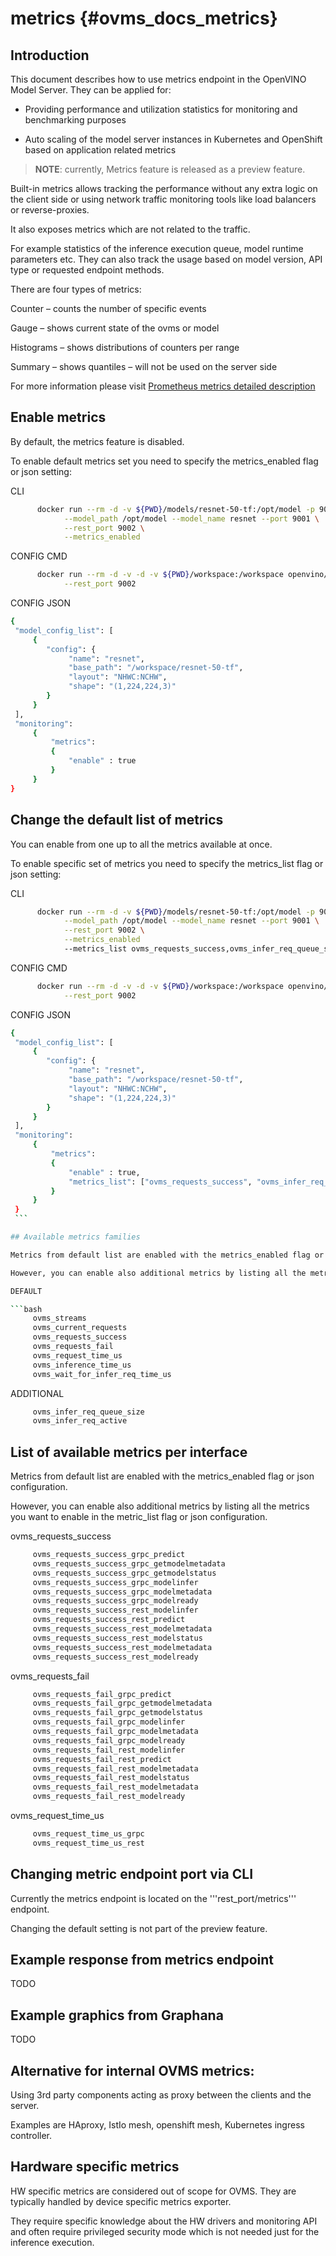 # metrics {#ovms_docs_metrics}

## Introduction

This document describes how to use metrics endpoint in the OpenVINO Model Server. They can be applied for:

- Providing performance and utilization statistics for monitoring and benchmarking purposes

- Auto scaling of the model server instances in Kubernetes and OpenShift based on application related metrics

> **NOTE**: currently, Metrics feature is released as a preview feature.

Built-in metrics allows tracking the performance without any extra logic on the client side or using network traffic monitoring tools like load balancers or reverse-proxies.

It also exposes metrics which are not related to the traffic. 

For example statistics of the inference execution queue, model runtime parameters etc. They can also track the usage based on model version, API type or requested endpoint methods.

There are four types of metrics: 

Counter – counts the number of specific events 

Gauge – shows current state of the ovms or model 

Histograms – shows distributions of counters per range 

Summary – shows quantiles – will not be used on the server side 

For more information please visit [Prometheus metrics detailed description](https://prometheus.io/docs/concepts/metric_types/)

## Enable metrics

By default, the metrics feature is disabled.

To enable default metrics set you need to specify the metrics_enabled flag or json setting:

CLI

   ```bash
         docker run --rm -d -v ${PWD}/models/resnet-50-tf:/opt/model -p 9001:9001 -p 9002:9002 openvino/model_server:latest \
               --model_path /opt/model --model_name resnet --port 9001 \
               --rest_port 9002 \
               --metrics_enabled
   ```

CONFIG CMD

   ```bash
         docker run --rm -d -v -d -v ${PWD}/workspace:/workspace openvino/model_server --config_path /workspace/config.json -p 9001:9001 -p 9002:9002 openvino/model_server:latest \
               --rest_port 9002
   ```

CONFIG JSON

   ```bash
   {
    "model_config_list": [
        {
           "config": {
                "name": "resnet",
                "base_path": "/workspace/resnet-50-tf",
                "layout": "NHWC:NCHW",
                "shape": "(1,224,224,3)"
           }
        }
    ],
    "monitoring":
        {
            "metrics":
            {
                "enable" : true
            }
        }
   }
   ```

## Change the default list of metrics

You can enable from one up to all the metrics available at once.

To enable specific set of metrics you need to specify the metrics_list flag or json setting:

CLI

   ```bash
         docker run --rm -d -v ${PWD}/models/resnet-50-tf:/opt/model -p 9001:9001 -p 9002:9002 openvino/model_server:latest \
               --model_path /opt/model --model_name resnet --port 9001 \
               --rest_port 9002 \
               --metrics_enabled
               --metrics_list ovms_requests_success,ovms_infer_req_queue_size
   ```

CONFIG CMD

   ```bash
         docker run --rm -d -v -d -v ${PWD}/workspace:/workspace openvino/model_server --config_path /workspace/config.json -p 9001:9001 -p 9002:9002 openvino/model_server:latest \
               --rest_port 9002
   ```

CONFIG JSON

   ```bash
   {
    "model_config_list": [
        {
           "config": {
                "name": "resnet",
                "base_path": "/workspace/resnet-50-tf",
                "layout": "NHWC:NCHW",
                "shape": "(1,224,224,3)"
           }
        }
    ],
    "monitoring":
        {
            "metrics":
            {
                "enable" : true,
                "metrics_list": ["ovms_requests_success", "ovms_infer_req_queue_size"]
            }
        }
    }
    ```

## Available metrics families

Metrics from default list are enabled with the metrics_enabled flag or json configuration.

However, you can enable also additional metrics by listing all the metrics you want to enable in the metric_list flag or json configuration.

DEFAULT

   ```bash
        ovms_streams
        ovms_current_requests
        ovms_requests_success
        ovms_requests_fail
        ovms_request_time_us
        ovms_inference_time_us
        ovms_wait_for_infer_req_time_us
   ```

ADDITIONAL

   ```bash
        ovms_infer_req_queue_size
        ovms_infer_req_active
   ```

## List of available metrics per interface

Metrics from default list are enabled with the metrics_enabled flag or json configuration.

However, you can enable also additional metrics by listing all the metrics you want to enable in the metric_list flag or json configuration.

ovms_requests_success

   ```bash
        ovms_requests_success_grpc_predict
        ovms_requests_success_grpc_getmodelmetadata
        ovms_requests_success_grpc_getmodelstatus
        ovms_requests_success_grpc_modelinfer
        ovms_requests_success_grpc_modelmetadata
        ovms_requests_success_grpc_modelready
        ovms_requests_success_rest_modelinfer
        ovms_requests_success_rest_predict
        ovms_requests_success_rest_modelmetadata
        ovms_requests_success_rest_modelstatus
        ovms_requests_success_rest_modelmetadata
        ovms_requests_success_rest_modelready
   ```

ovms_requests_fail

   ```bash
        ovms_requests_fail_grpc_predict
        ovms_requests_fail_grpc_getmodelmetadata
        ovms_requests_fail_grpc_getmodelstatus
        ovms_requests_fail_grpc_modelinfer
        ovms_requests_fail_grpc_modelmetadata
        ovms_requests_fail_grpc_modelready
        ovms_requests_fail_rest_modelinfer
        ovms_requests_fail_rest_predict
        ovms_requests_fail_rest_modelmetadata
        ovms_requests_fail_rest_modelstatus
        ovms_requests_fail_rest_modelmetadata
        ovms_requests_fail_rest_modelready
   ```

ovms_request_time_us

   ```bash
        ovms_request_time_us_grpc
        ovms_request_time_us_rest
   ```

## Changing metric endpoint port via CLI

Currently the metrics endpoint is located on the '''rest_port/metrics''' endpoint.

Changing the default setting is not part of the preview feature.

## Example response from metrics endpoint

TODO

## Example graphics from Graphana

TODO

## Alternative for internal OVMS metrics: 

Using 3rd party components acting as proxy between the clients and the server. 

Examples are HAproxy, IstIo mesh, openshift mesh, Kubernetes ingress controller. 

## Hardware specific metrics

HW specific metrics are considered out of scope for OVMS. They are typically handled by device specific metrics exporter.

They require specific knowledge about the HW drivers and monitoring API and often require privileged security mode which is not needed just for the inference execution.
